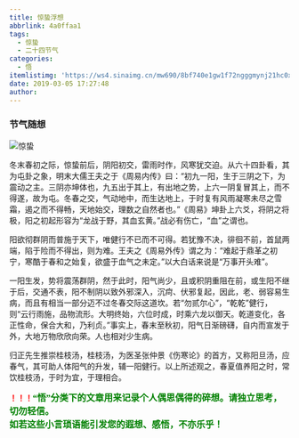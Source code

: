 ```yaml
---
title: 惊蛰浮想
abbrlink: 4a0ffaa1
tags:
  - 惊蛰
  - 二十四节气
categories:
  - 悟
itemlistimg: 'https://ws4.sinaimg.cn/mw690/8bf740e1gw1f72ngggmynj21hc0xctkq.jpg'
date: 2019-03-05 17:27:48
author:
---
```

### 节气随想

![惊蛰](https://ws4.sinaimg.cn/mw690/8bf740e1gw1f72ngggmynj21hc0xctkq.jpg)

冬末春初之际，惊蛰前后，阴阳初交，雷雨时作，风寒犹交迫。从六十四卦看，其为屯卦之象，明末大儒王夫之于《周易内传》曰：“初九一阳，生于三阴之下，为震动之主。三阴亦坤体也，九五出于其上，有出地之势，上六一阴复冒其上，而不得遂，故为屯。冬春之交，气动地中，而生达地上，于时复有风雨凝寒未尽之雪霜，遏之而不得畅，天地始交，理数之自然者也。”《周易》坤卦上六爻，将阴之将极，阳之初起形容为“龙战于野，其血玄黄。”战必有伤亡，“血”之谓也。

阳欲彻群阴而普施于天下，唯健行不已而不可得。若犹豫不决，徘徊不前，首鼠两端，陷于险而不得出，则为难。王夫之《周易外传》谓之为：“难起于鼎革之初宁，寒酷于春和之始复，欲盛于血气之未定。”以大白话来说是“万事开头难”。

一阳生发，势将震荡群阴，然于此时，阳气尚少，且或积阴重阻在前，或生阳不继于后，交通不表，阳不制阴以致外邪深入，沉疴、伏邪复起，因此，老、弱容易生病，而且有相当一部分迈不过冬春交际这道坎。若“勿贰尔心”，“乾乾”健行，则“云行雨施，品物流形。大明终始，六位时成，时乘六龙以御天。乾道变化，各正性命，保合大和，乃利贞。”事实上，春末至秋初，阳气日渐磅礴，自内而宣发于外，大地万物欣欣向荣。人也相对少生病。

归正先生推崇桂枝汤，桂枝汤，为医圣张仲景《伤寒论》的首方，又称阳旦汤，应春气，其可助人体阳气的升发，辅一阳健行。以上所述观之，春夏值养阳之时，常饮桂枝汤，于时为宜，于理相合。



**<font color=red>！！！</font><font color=green face=微软雅黑 size=3>“悟”分类下的文章用来记录个人偶思偶得的碎想。请独立思考，切勿轻信。  
如若这些小言琐语能引发您的遐想、感悟，不亦乐乎！</font>**